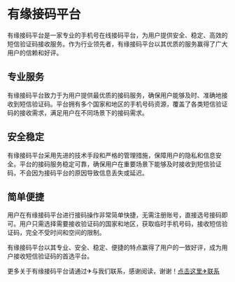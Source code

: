 # 有缘接码平台

有缘接码平台是一家专业的手机号在线接码平台，为用户提供安全、稳定、高效的短信验证码接收服务。作为行业领先者，有缘接码平台以其优质的服务赢得了广大用户的信赖和好评。

## 专业服务

有缘接码平台致力于为用户提供最优质的接码服务，确保用户能够及时、准确地接收到短信验证码。平台拥有多个国家和地区的手机号码资源，覆盖了各类短信验证码的接收需求，满足用户在不同场景下的接码需求。

## 安全稳定

有缘接码平台采用先进的技术手段和严格的管理措施，保障用户的隐私和信息安全。平台的接码服务稳定可靠，确保用户在重要场景下能够及时接收到短信验证码，不会因为接码平台的原因导致信息丢失或延迟。

## 简单便捷

用户在有缘接码平台进行接码操作非常简单快捷，无需注册账号，直接选号接码即可。用户只需选择需要接收验证码的国家和地区，获取临时手机号码，接收短信验证码，完全不受时间和空间的限制。

有缘接码平台以其专业、安全、稳定、便捷的特点赢得了用户的一致好评，成为用户接收短信验证码的首选平台。

更多关于有缘接码平台请通过✈与我们联系，感谢阅读，谢谢！[点击这里✈联系](https://t.me/LM999bot)